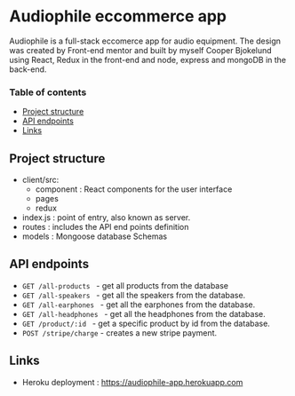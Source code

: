 # Audiophile eccommerce app

Audiophile is a full-stack eccomerce app for audio equipment. The design was created by Front-end mentor and built by myself Cooper Bjokelund using React, Redux in the front-end and node, express and mongoDB in the back-end.

### Table of contents

- [Project structure](#Project-structure)
- [API endpoints](#API-endpoints)
- [Links](#Links)

## Project structure

- client/src:
  - component : React components for the user interface
  - pages
  - redux
- index.js : point of entry, also known as server.
- routes : includes the API end points definition
- models : Mongoose database Schemas

## API endpoints

- `GET /all-products ` - get all products from the database
- `GET /all-speakers ` - get all the speakers from the database.
- `GET /all-earphones ` - get all the earphones from the database.
- `GET /all-headphones ` - get all the headphones from the database.
- `GET /product/:id ` - get a specific product by id from the database.
- `POST /stripe/charge` - creates a new stripe payment.

## Links

- Heroku deployment : https://audiophile-app.herokuapp.com
